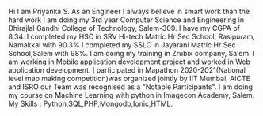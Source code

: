 Hi I am Priyanka S. 
As an Engineer I always believe in smart work than the hard work
I am doing my 3rd year Computer Science and Engineering in Dhirajlal Gandhi College of Technology, Salem-309. I have my CGPA of 8.34. 
I completed my HSC in SRV Hi-tech Matric Hr Sec School, Rasipuram, Namakkal with 90.3%
I completed my SSLC in Jayarani Matric Hr Sec School,Salem with 98%.
I am doing my training in Zrubix company, Salem.
I am working in Mobile application development project and worked in Web application development.
I participated in Mapathon 2020-2021(National level map making competition)was organized jointly by IIT Mumbai, AICTE and ISRO our Team was recognised as a "Notable Participants".
I am doing my course on Machine Learning with python in Imagecon Academy, Salem.
My Skills : Python,SQL,PHP,Mongodb,Ionic,HTML.
